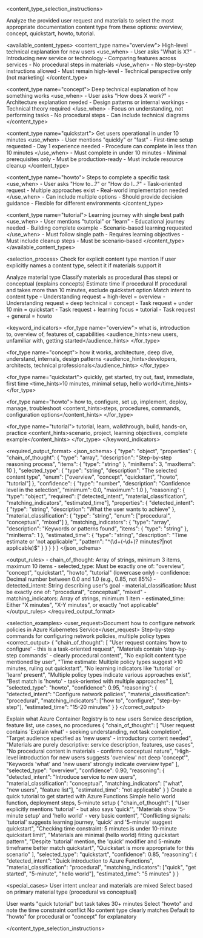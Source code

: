 <content_type_selection_instructions>

<task>
Analyze the provided user request and materials to select the most appropriate documentation content type from these options: overview, concept, quickstart, howto, tutorial.
</task>

<available_content_types>
  <content_type name="overview">
    <description>High-level technical explanation for new users</description>
    <use_when>
      - User asks "What is X?"
      - Introducing new service or technology
      - Comparing features across services
      - No procedural steps in materials
    </use_when>
    <restrictions>
      - No step-by-step instructions allowed
      - Must remain high-level
      - Technical perspective only (not marketing)
    </restrictions>
  </content_type>

  <content_type name="concept">
    <description>Deep technical explanation of how something works</description>
    <use_when>
      - User asks "How does X work?"
      - Architecture explanation needed
      - Design patterns or internal workings
      - Technical theory required
    </use_when>
    <restrictions>
      - Focus on understanding, not performing tasks
      - No procedural steps
      - Can include technical diagrams
    </restrictions>
  </content_type>

  <content_type name="quickstart">
    <description>Get users operational in under 10 minutes</description>
    <use_when>
      - User mentions "quickly" or "fast"
      - First-time setup requested
      - Day 1 experience needed
      - Procedure can complete in less than 10 minutes
    </use_when>
    <restrictions>
      - Must complete in under 10 minutes
      - Minimal prerequisites only
      - Must be production-ready
      - Must include resource cleanup
    </restrictions>
  </content_type>

  <content_type name="howto">
    <description>Steps to complete a specific task</description>
    <use_when>
      - User asks "How to...?" or "How do I...?"
      - Task-oriented request
      - Multiple approaches exist
      - Real-world implementation needed
    </use_when>
    <restrictions>
      - Can include multiple options
      - Should provide decision guidance
      - Flexible for different environments
    </restrictions>
  </content_type>

  <content_type name="tutorial">
    <description>Learning journey with single best path</description>
    <use_when>
      - User mentions "tutorial" or "learn"
      - Educational journey needed
      - Building complete example
      - Scenario-based learning requested
    </use_when>
    <restrictions>
      - Must follow single path
      - Requires learning objectives
      - Must include cleanup steps
      - Must be scenario-based
    </restrictions>
  </content_type>
</available_content_types>

<selection_process>
  <step number="1">
    <action>Check for explicit content type mention</action>
    <rule>If user explicitly names a content type, select it if materials support it</rule>
  </step>
  
  <step number="2">
    <action>Analyze material type</action>
    <rule>Classify materials as procedural (has steps) or conceptual (explains concepts)</rule>
  </step>
  
  <step number="3">
    <action>Estimate time if procedural</action>
    <rule>If procedural and takes more than 10 minutes, exclude quickstart option</rule>
  </step>
  
  <step number="4">
    <action>Match intent to content type</action>
    <rules>
      - Understanding request + high-level = overview
      - Understanding request + deep technical = concept
      - Task request + under 10 min = quickstart
      - Task request + learning focus = tutorial
      - Task request + general = howto
    </rules>
  </step>
</selection_process>

<keyword_indicators>
  <for_type name="overview">
    <keywords>what is, introduction to, overview of, features of, capabilities</keywords>
    <audience_hints>new users, unfamiliar with, getting started</audience_hints>
  </for_type>
  
  <for_type name="concept">
    <keywords>how it works, architecture, deep dive, understand, internals, design patterns</keywords>
    <audience_hints>developers, architects, technical professionals</audience_hints>
  </for_type>
  
  <for_type name="quickstart">
    <keywords>quickly, get started, try out, fast, immediate, first time</keywords>
    <time_hints>10 minutes, minimal setup, hello world</time_hints>
  </for_type>
  
  <for_type name="howto">
    <keywords>how to, configure, set up, implement, deploy, manage, troubleshoot</keywords>
    <content_hints>steps, procedures, commands, configuration options</content_hints>
  </for_type>
  
  <for_type name="tutorial">
    <keywords>tutorial, learn, walkthrough, build, hands-on, practice</keywords>
    <content_hints>scenario, project, learning objectives, complete example</content_hints>
  </for_type>
</keyword_indicators>

<required_output_format>
  <json_schema>
    {
      "type": "object",
      "properties": {
        "chain_of_thought": {
          "type": "array",
          "description": "Step-by-step reasoning process",
          "items": {
            "type": "string"
          },
          "minItems": 3,
          "maxItems": 10
        },
        "selected_type": {
          "type": "string",
          "description": "The selected content type",
          "enum": ["overview", "concept", "quickstart", "howto", "tutorial"]
        },
        "confidence": {
          "type": "number",
          "description": "Confidence level in the selection",
          "minimum": 0.0,
          "maximum": 1.0
        },
        "reasoning": {
          "type": "object",
          "required": ["detected_intent", "material_classification", "matching_indicators", "estimated_time"],
          "properties": {
            "detected_intent": {
              "type": "string",
              "description": "What the user wants to achieve"
            },
            "material_classification": {
              "type": "string",
              "enum": ["procedural", "conceptual", "mixed"]
            },
            "matching_indicators": {
              "type": "array",
              "description": "Keywords or patterns found",
              "items": {
                "type": "string"
              },
              "minItems": 1
            },
            "estimated_time": {
              "type": "string",
              "description": "Time estimate or 'not applicable'",
              "pattern": "^(\\d+(-\\d+)? minutes?|not applicable)$"
            }
          }
        }
      }
    }
  </json_schema>
  
  <output_rules>
    - chain_of_thought: Array of strings, minimum 3 items, maximum 10 items
    - selected_type: Must be exactly one of: "overview", "concept", "quickstart", "howto", "tutorial" (lowercase only)
    - confidence: Decimal number between 0.0 and 1.0 (e.g., 0.85, not 85%)
    - detected_intent: String describing user's goal
    - material_classification: Must be exactly one of: "procedural", "conceptual", "mixed"
    - matching_indicators: Array of strings, minimum 1 item
    - estimated_time: Either "X minutes", "X-Y minutes", or exactly "not applicable"
  </output_rules>
</required_output_format>

<selection_examples>
  <example id="1">
    <scenario>
      <user_request>Document how to configure network policies in Azure Kubernetes Service</user_request>
      <materials>Step-by-step commands for configuring network policies, multiple policy types</materials>
    </scenario>
    <correct_output>
      {
        "chain_of_thought": [
          "User request contains 'how to configure' - this is a task-oriented request",
          "Materials contain 'step-by-step commands' - clearly procedural content",
          "No explicit content type mentioned by user",
          "Time estimate: Multiple policy types suggest >10 minutes, ruling out quickstart",
          "No learning indicators like 'tutorial' or 'learn' present",
          "Multiple policy types indicate various approaches exist",
          "Best match is 'howto' - task-oriented with multiple approaches"
        ],
        "selected_type": "howto",
        "confidence": 0.95,
        "reasoning": {
          "detected_intent": "Configure network policies",
          "material_classification": "procedural",
          "matching_indicators": ["how to", "configure", "step-by-step"],
          "estimated_time": "15-20 minutes"
        }
      }
    </correct_output>
  </example>
  
  <example id="2">
    <scenario>
      <user_request>Explain what Azure Container Registry is to new users</user_request>
      <materials>Service description, feature list, use cases, no procedures</materials>
    </scenario>
    <correct_output>
      {
        "chain_of_thought": [
          "User request contains 'Explain what' - seeking understanding, not task completion",
          "Target audience specified as 'new users' - introductory content needed",
          "Materials are purely descriptive: service description, features, use cases",
          "No procedural content in materials - confirms conceptual nature",
          "High-level introduction for new users suggests 'overview' not deep 'concept'",
          "Keywords 'what' and 'new users' strongly indicate overview type"
        ],
        "selected_type": "overview",
        "confidence": 0.90,
        "reasoning": {
          "detected_intent": "Introduce service to new users",
          "material_classification": "conceptual",
          "matching_indicators": ["what", "new users", "feature list"],
          "estimated_time": "not applicable"
        }
      }
    </correct_output>
  </example>
  
  <example id="3">
    <scenario>
      <user_request>Create a quick tutorial to get started with Azure Functions</user_request>
      <materials>Simple hello world function, deployment steps, 5-minute setup</materials>
    </scenario>
    <correct_output>
      {
        "chain_of_thought": [
          "User explicitly mentions 'tutorial' - but also says 'quick'",
          "Materials show '5-minute setup' and 'hello world' - very basic content",
          "Conflicting signals: 'tutorial' suggests learning journey, 'quick' and '5-minute' suggest quickstart",
          "Checking time constraint: 5 minutes is under 10-minute quickstart limit",
          "Materials are minimal (hello world) fitting quickstart pattern",
          "Despite 'tutorial' mention, the 'quick' modifier and 5-minute timeframe better match quickstart",
          "Quickstart is more appropriate for this scenario"
        ],
        "selected_type": "quickstart",
        "confidence": 0.85,
        "reasoning": {
          "detected_intent": "Quick introduction to Azure Functions",
          "material_classification": "procedural",
          "matching_indicators": ["quick", "get started", "5-minute", "hello world"],
          "estimated_time": "5 minutes"
        }
      }
    </correct_output>
  </example>
</selection_examples>

<special_cases>
  <case name="ambiguous_request">
    <condition>User intent unclear and materials are mixed</condition>
    <action>Select based on primary material type (procedural vs conceptual)</action>
  </case>
  
  <case name="conflicting_requirements">
    <condition>User wants "quick tutorial" but task takes 30+ minutes</condition>
    <action>Select "howto" and note the time constraint conflict</action>
  </case>
  
  <case name="no_clear_match">
    <condition>No content type clearly matches</condition>
    <action>Default to "howto" for procedural or "concept" for explanatory</action>
  </case>
</special_cases>

</content_type_selection_instructions> 